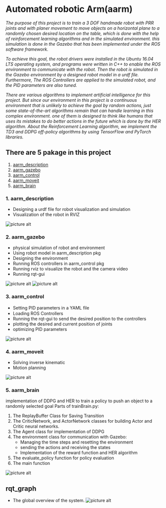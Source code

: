 # **Automated robotic Arm(aarm)**

*The purpose of this project is to train a 3 DOF handmade robot with PRR joints and with planer movement to move objects on a horizontal plane to a randomly chosen desired location on the table, which is done with the help of reinforcement learning algorithms and in the simulated environment. this simulation is done in the Gazebo that has been implemented under the ROS software framework.*

*To achieve this goal, the robot drivers were installed in the Ubuntu 16.04 LTS operating system, and programs were written in C++ to enable the ROS environment to communicate with the robot. Then the robot is simulated in the Gazebo environment by a designed robot model in a urdf file. Furthermore, The ROS Controllers are applied to the simulated robot, and the PID parameters are also tuned.*

*There are various algorithms to implement artificial intelligence for this project. But since our environment in this project is a continuous environment that is unlikely to achieve the goal by random actions, just some state-of-the-art algorithms remain that can handle learning in this complex environment. one of them is designed to think like humans that uses its mistakes to do better actions in the future which is done by the HER algorithm. About the Reinforcement Learning algorithm, we implement the TD3 and DDPG off-policy algorithms by using TensorFlow and PyTorch libraries.*

## There are 5 pakage in this project
1. <a href="#1-aarm_description">aarm_description</a>
2. <a href="#2-aarm_gazebo">aarm_gazebo</a>
3. <a href="#3-aarm_control">aarm_control</a>
4. <a href="#4-aarm_moveit">aarm_moveit</a>
5. <a href="#5-aarm_brain">aarm_brain</a>

### 1. aarm_description

* Designing a urdf file for robot visualization and simulation
* Visualization of the robot in RVIZ

![picture alt](https://github.com/ake1999/aarm/blob/master/images/Screenshot_RVIZ.png "Screenshot_RVIZ")

### 2. aarm_gazebo

* physical simulation of robot and environment
* Using robot model in aarm_description pkg
* Designing the environment
* Running ROS controllers in aarm_control pkg
* Running rviz to visualize the robot and the camera video
* Running rqt-gui

![picture alt](https://github.com/ake1999/aarm/blob/master/images/Screenshot_gazebo.png "Screenshot_gazebo")
![picture alt](https://github.com/ake1999/aarm/blob/master/images/Screenshot_RVIZ_camera.png "Screenshot_RVIZ_camera")

### 3. aarm_control

* Setting PID parameters in a YAML ﬁle
* Loading ROS Controllers
* Running the rqt-gui to send the desired position to  the controllers
* plotting the desired and current position of joints
* optimizing PID parameters

![picture alt](https://github.com/ake1999/aarm/blob/master/images/Screenshot_controlers.png "Screenshot_controlers")

### 4. aarm_moveit

* Solving inverse kinematic
* Motion planning

![picture alt](https://github.com/ake1999/aarm/blob/master/images/Screenshot_moveit.jpg "Screenshot_moveit")

### 5. aarm_brain

implementation of DDPG and HER to train a policy to push an object to a randomly selected goal
Parts of trainBrain.py:
1. The ReplayBuffer Class for Saving Transition
2. The CriticNetwork, and ActorNetwork classes for building Actor and Critic neural networks.
3. The Agent class for implementation of DDPG
4. The environment class for communication with Gazebo:
    * Managing the time steps and resetting the environment
    * sending the actions and receiving the states
    * Implementation of the reward function and HER algorithm
5. The evaluate_policy function for policy evaluation
6. The main function

![picture alt](https://github.com/ake1999/aarm/blob/master/images/DDPG.jpg "DDPG")
## rqt_graph
* The global overview of the system. 
![picture alt](https://github.com/ake1999/aarm/blob/master/images/project_scheme.png "project.scheme")
